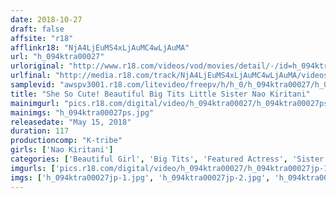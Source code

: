 ```yaml
---
date: 2018-10-27
draft: false
affsite: "r18"
afflinkr18: "NjA4LjEuMS4xLjAuMC4wLjAuMA"
url: "h_094ktra00027"
urloriginal: "http://www.r18.com/videos/vod/movies/detail/-/id=h_094ktra00027"
urlfinal: "http://media.r18.com/track/NjA4LjEuMS4xLjAuMC4wLjAuMA/videos/vod/movies/detail/-/id=h_094ktra00027"
samplevid: "awspv3001.r18.com/litevideo/freepv/h/h_0/h_094ktra00027/h_094ktra00027_dmb_w.mp4"
title: "She So Cute! Beautiful Big Tits Little Sister Nao Kiritani"
mainimgurl: "pics.r18.com/digital/video/h_094ktra00027/h_094ktra00027ps.jpg"
mainimgs: "h_094ktra00027ps.jpg"
releasedate: "May 15, 2018"
duration: 117
productioncomp: "K-tribe"
girls: ['Nao Kiritani']
categories: ['Beautiful Girl', 'Big Tits', 'Featured Actress', 'Sister', 'Hi-Def']
imgurls: ['pics.r18.com/digital/video/h_094ktra00027/h_094ktra00027jp-1.jpg', 'pics.r18.com/digital/video/h_094ktra00027/h_094ktra00027jp-2.jpg', 'pics.r18.com/digital/video/h_094ktra00027/h_094ktra00027jp-3.jpg', 'pics.r18.com/digital/video/h_094ktra00027/h_094ktra00027jp-4.jpg', 'pics.r18.com/digital/video/h_094ktra00027/h_094ktra00027jp-5.jpg', 'pics.r18.com/digital/video/h_094ktra00027/h_094ktra00027jp-6.jpg', 'pics.r18.com/digital/video/h_094ktra00027/h_094ktra00027jp-7.jpg', 'pics.r18.com/digital/video/h_094ktra00027/h_094ktra00027jp-8.jpg', 'pics.r18.com/digital/video/h_094ktra00027/h_094ktra00027jp-9.jpg', 'pics.r18.com/digital/video/h_094ktra00027/h_094ktra00027jp-10.jpg', 'pics.r18.com/digital/video/h_094ktra00027/h_094ktra00027jp-11.jpg', 'pics.r18.com/digital/video/h_094ktra00027/h_094ktra00027jp-12.jpg', 'pics.r18.com/digital/video/h_094ktra00027/h_094ktra00027jp-13.jpg', 'pics.r18.com/digital/video/h_094ktra00027/h_094ktra00027jp-14.jpg', 'pics.r18.com/digital/video/h_094ktra00027/h_094ktra00027jp-15.jpg', 'pics.r18.com/digital/video/h_094ktra00027/h_094ktra00027jp-16.jpg', 'pics.r18.com/digital/video/h_094ktra00027/h_094ktra00027jp-17.jpg', 'pics.r18.com/digital/video/h_094ktra00027/h_094ktra00027jp-18.jpg', 'pics.r18.com/digital/video/h_094ktra00027/h_094ktra00027jp-19.jpg', 'pics.r18.com/digital/video/h_094ktra00027/h_094ktra00027jp-20.jpg']
imgs: ['h_094ktra00027jp-1.jpg', 'h_094ktra00027jp-2.jpg', 'h_094ktra00027jp-3.jpg', 'h_094ktra00027jp-4.jpg', 'h_094ktra00027jp-5.jpg', 'h_094ktra00027jp-6.jpg', 'h_094ktra00027jp-7.jpg', 'h_094ktra00027jp-8.jpg', 'h_094ktra00027jp-9.jpg', 'h_094ktra00027jp-10.jpg', 'h_094ktra00027jp-11.jpg', 'h_094ktra00027jp-12.jpg', 'h_094ktra00027jp-13.jpg', 'h_094ktra00027jp-14.jpg', 'h_094ktra00027jp-15.jpg', 'h_094ktra00027jp-16.jpg', 'h_094ktra00027jp-17.jpg', 'h_094ktra00027jp-18.jpg', 'h_094ktra00027jp-19.jpg', 'h_094ktra00027jp-20.jpg']
---
```

